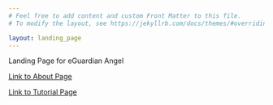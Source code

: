 ```yaml
---
# Feel free to add content and custom Front Matter to this file.
# To modify the layout, see https://jekyllrb.com/docs/themes/#overriding-theme-defaults

layout: landing_page
---
```

Landing Page for eGuardian Angel

[Link to About Page](./about.markdown)

[Link to Tutorial Page](./tutorial.markdown)
